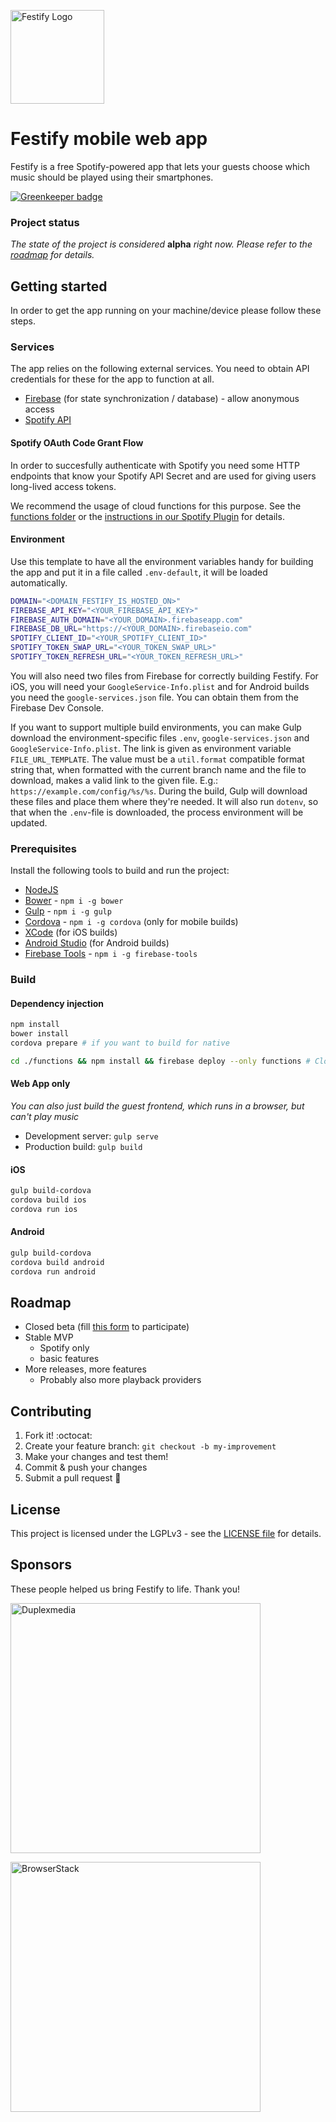 <a href="https://festify.rocks/"><img title="Festify Logo" height="150" src="https://festify.rocks/img/festify-logo.svg"></a>

# Festify mobile web app

Festify is a free Spotify-powered app that lets your guests choose which music should be played using their smartphones.

[![Greenkeeper badge](https://badges.greenkeeper.io/Festify/app.svg)](https://greenkeeper.io/)

### Project status

_The state of the project is considered_ **alpha** _right now. Please refer to the [roadmap](#roadmap) for details._

## Getting started

In order to get the app running on your machine/device please follow these steps.

### Services

The app relies on the following external services. You need to obtain API credentials for these for the app to function at all.

- [Firebase](https://firebase.google.com/) (for state synchronization / database) - allow anonymous access
- [Spotify API](https://developer.spotify.com/my-applications/)

#### Spotify OAuth Code Grant Flow

In order to succesfully authenticate with Spotify you need some HTTP endpoints that know your Spotify API Secret and are used for giving users long-lived access tokens.

We recommend the usage of cloud functions for this purpose. See the [functions folder](https://github.com/Festify/app/tree/develop/functions) or the [instructions in our Spotify Plugin](https://github.com/Festify/cordova-spotify#oauth-code-grant-flow) for details.

#### Environment

Use this template to have all the environment variables handy for building the app and put it in a file called `.env-default`, it will be loaded automatically.

```bash
DOMAIN="<DOMAIN_FESTIFY_IS_HOSTED_ON>"
FIREBASE_API_KEY="<YOUR_FIREBASE_API_KEY>"
FIREBASE_AUTH_DOMAIN="<YOUR_DOMAIN>.firebaseapp.com"
FIREBASE_DB_URL="https://<YOUR_DOMAIN>.firebaseio.com"
SPOTIFY_CLIENT_ID="<YOUR_SPOTIFY_CLIENT_ID>"
SPOTIFY_TOKEN_SWAP_URL="<YOUR_TOKEN_SWAP_URL>"
SPOTIFY_TOKEN_REFRESH_URL="<YOUR_TOKEN_REFRESH_URL>"
```

You will also need two files from Firebase for correctly building Festify. For iOS, you will need your `GoogleService-Info.plist` and for Android builds you need the `google-services.json` file. You can obtain them from the Firebase Dev Console.

If you want to support multiple build environments, you can make Gulp download the environment-specific files `.env`, `google-services.json` and `GoogleService-Info.plist`. The link is given as environment variable `FILE_URL_TEMPLATE`. The value must be a `util.format` compatible format string that, when formatted with the current branch name and the file to download, makes a valid link to the given file. E.g.: `https://example.com/config/%s/%s`. During the build, Gulp will download these files and place them where they're needed. It will also run `dotenv`, so that when the `.env`-file is downloaded, the process environment will be updated.

### Prerequisites

Install the following tools to build and run the project:

- [NodeJS](https://nodejs.org/)
- [Bower](https://bower.io/) - `npm i -g bower`
- [Gulp](http://gulpjs.com/) - `npm i -g gulp`
- [Cordova](https://cordova.apache.org/#getstarted) - `npm i -g cordova` (only for mobile builds)
- [XCode](https://developer.apple.com/xcode/) (for iOS builds)
- [Android Studio](https://developer.android.com/studio/install.html) (for Android builds)
- [Firebase Tools](https://github.com/firebase/firebase-tools) - `npm i -g firebase-tools`

### Build

#### Dependency injection

```bash
npm install
bower install
cordova prepare # if you want to build for native

cd ./functions && npm install && firebase deploy --only functions # Cloud functions for order calculation
```

#### Web App only

*You can also just build the guest frontend, which runs in a browser, but can't play music*

- Development server: `gulp serve`
- Production build: `gulp build`

#### iOS

```bash
gulp build-cordova
cordova build ios
cordova run ios
```

#### Android

```bash
gulp build-cordova
cordova build android
cordova run android
```

## Roadmap

- Closed beta (fill [this form](https://docs.google.com/forms/d/e/1FAIpQLSdjYIMfbVAQ1ZwbpXoiedgA0rnu5FpLocO3moZIkSzhI8fNKQ/viewform) to participate)
- Stable MVP
  - Spotify only
  - basic features
- More releases, more features
  - Probably also more playback providers

## Contributing

1. Fork it! :octocat:
1. Create your feature branch: `git checkout -b my-improvement`
1. Make your changes and test them!
1. Commit & push your changes
1. Submit a pull request :rocket:

## License

This project is licensed under the LGPLv3 - see the [LICENSE file](https://github.com/Festify/app/blob/develop/LICENSE.md) for details.

## Sponsors

These people helped us bring Festify to life. Thank you!

<a href="https://duplexmedia.com/"><img title="Duplexmedia" src="https://www.duplexmedia.com/uploads/images/logo.svg" width="400"></a>

<a href="https://browserstack.com/"><img title="BrowserStack" src="https://festify.rocks/img/sponsors/browserstack.svg" width="400"></a>

